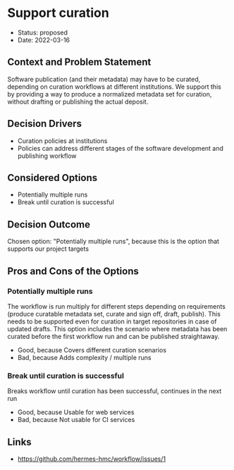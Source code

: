 <!--
SPDX-FileCopyrightText: 2022 German Aerospace Center (DLR), Forschungszentrum Jülich, Helmholtz-Zentrum Dresden-Rossendorf

SPDX-License-Identifier: CC-BY-SA-4.0
-->

# Support curation

* Status: proposed
* Date: 2022-03-16

## Context and Problem Statement

Software publication (and their metadata) may have to be curated, depending on curation workflows at different institutions. We support this by providing a way to produce a normalized metadata set for curation, without drafting or publishing the actual deposit.

## Decision Drivers

* Curation policies at institutions
* Policies can address different stages of the software development and publishing workflow

## Considered Options

* Potentially multiple runs
* Break until curation is successful

## Decision Outcome

Chosen option: "Potentially multiple runs", because this is the option that supports our project targets

## Pros and Cons of the Options

### Potentially multiple runs

The workflow is run multiply for different steps depending on requirements (produce curatable metadata set, curate and sign off, draft, publish).
This needs to be supported even for curation in target repositories in case of updated drafts. This option includes the scenario where metadata has been curated before the first workflow run and can be published straightaway.

* Good, because Covers different curation scenarios
* Bad, because Adds complexity / multiple runs

### Break until curation is successful

Breaks workflow until curation has been successful, continues in the next run

* Good, because Usable for web services
* Bad, because Not usable for CI services

## Links

* https://github.com/hermes-hmc/workflow/issues/1
